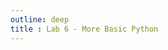 ```yaml
---
outline: deep
title : Lab 6 - More Basic Python 
---
```


<!--

# Lab 06 : More Basic Python 

## Pull and Update in VS Code

Before starting any lab, you need to make sure that the repo in your **GitHub** is the latest one. [Sync the repo](./lab-01.md#syncing-fork) if the `upstream` repo have been updated. 

Once the online repo is in-sync, bring those changes down to your PC by clicking `Source Control` and then `...` beside `Changes` and click `Pull`.

<p align="center">
    <img src="/public/labs/lab-02/lab-2-1.png" alt="drawing" width="400"/>
</p>

##  Indentation

In pseudocode, you have been using indentation routinely when you are doing `if` and `while` statements. In Python, indentations are used exactly the same. Of course there are more indentation usage that extends further that `if` and `while` statements but that is just a reminder for the future.

In `exercise.py`, inside your `/lab/lab06` folder, try copy and paste the code below is **VS code**. What you do you see?

```python
print("Starting program")
    print("This line has spaces before it")
print("Back to normal")
```

**VS Code** will put red squiggly lines on the code to indicate something is wrong with the code. This is a main advantage of using a proper and well maintained IDE. It highlights the problems and error to use even before the code is executed.

The squiggly lines are there to tell us that the indentation is wrong. 

<p align="center">
    <img src="/public/labs/lab-06/lab-6-1.png" alt="drawing" width="600"/>
</p>

Now lets try to run it, what happens? You will see that the code doesnt produce the expected output. In the console, under the **Problems** tab, it listed all the error that our code has caused.

<p align="center">
    <img src="/public/labs/lab-06/lab-6-2.png" alt="drawing" width="500"/>
</p>

### The 4-Space Rule

Python standard convention uses 4 spaces for each level of indentation. 

**Why 4 spaces?** 

The answer is rather simple. 4 spaces is deep enough that the indentation level is clear but not too deep that it wastes horizontal screen space or makes code hard to read when you have multiple nested levels. 

**VS Code** helps you by automatically adding 4 spaces when you press <kbd style="color:#fff;background:#0047A3;border:1px solid #0060CC;padding:4px 10px;border-radius:6px;box-shadow:inset 0 -2px 0 rgba(0,0,0,.45),0 1px 3px rgba(0,0,0,.25);font-size:.85em;line-height:1;user-select:none;">Tab</kbd>.

Now you might wonder, what if i just decide to use 1 or 2 or something 15 spaces, would that still works?

The answer is ***kinda***. It works but you need to be careful when choosing a different value than 4.

Copy and paste the code below into `exercise.py`.In that code, the indentation value is diffrent than 4. What do you see? Does it produce the expected output? Does the squiggly red lines in VS Code come out?

```python
value = 1

if(value == 1):
     print("Value is 1")
else:
  print("Value is not 1")    

```

Now try to run the code below. What do you see?

```python
value = 1

if(value == 1):
     print("Value is 1")
       print("This is an additional print statement.")
else:
  print("Value is not 1")
```

Bottom line is, dont use indentation if the code is on the same level and for indentation, just use <kbd style="color:#fff;background:#0047A3;border:1px solid #0060CC;padding:4px 10px;border-radius:6px;box-shadow:inset 0 -2px 0 rgba(0,0,0,.45),0 1px 3px rgba(0,0,0,.25);font-size:.85em;line-height:1;user-select:none;">Tab</kbd> button.


## Naming Variables

In Python, we use **snake_case** to name variables. All lowercase with underscores between words

```python
student_name = "Ali"
total_price = 150.50
is_passed_exam = True
number_of_items = 5
```

Some other language uses CamelCase to name variables.

```python
studentName = "Ali"
totalPrice = 150.50
isPassedExam = True
numberOfItems = 5
```

So which one should we use? This is again similar as indentation, which is **Python** dont care, but other people do. In **Python**, the standard convention is to use snake_case, but if you decide to use CamelCase, the program still works, it just didnt follow the convention.

Why is it so important to follow convention? Right now you might be wondering, if both ways works that why should you care. The answer lies in your future. You will not be working alone all your life, you will be working with other classmates, collegue and others. 

Having a convention is nice because your friends know what to expect from your coding style and vice versa. You also know what to expect from them.

### Variables Naming Exercise <Badge type="tip" text="Question" />

Create a file called `exercise1.py`. Implement the solutions for this exercise in there. Debug and fix this program with variable naming errors. Change the variable name to follow snake case

```python
movie title = "Avengers Endgame"  
2d_or_3d = "3D"                   
ticket-price = 18.00              
numberoftickets = 3             
is-we_ekend = True                 
hasStudentDiscount = False        
PopcornCombo = "Large"            
TOTAL_PRICE = 54.00              
customer age = 25                
member#id = "M1234"              
```


## String Quotes: Single, Double, and Triple

Before we dive into string operations, let's understand the different ways to create strings in Python using different types of quotes.

### Single Quotes vs Double Quotes

In Python, you can use either single quotes (`'`) or double quotes (`"`) to create strings. Both work exactly the same way:

```python
# Using single quotes
name1 = 'Ali'
print(name1)

# Using double quotes  
name2 = "Ali"
print(name2)

# Both produce the same result
print(name1 == name2)  # Output: True
```

**Output:**
```
Ali
Ali
True
```

### When to Use Which?

The choice between single and double quotes becomes important when your string contains quotes:

```python
# If your string contains single quotes, use double quotes
message1 = "I can't believe it's working!"
print(message1)

# If your string contains double quotes, use single quotes
message2 = 'He said "Hello there!"'
print(message2)
```

**Output:**
```
I can't believe it's working!
He said "Hello there!"
```

### Triple Quotes

Triple quotes (`"""` or `'''`) are used for multi-line strings:

```python
# Using triple double quotes
long_text = """This is a long text
that spans multiple lines.
You can write as many lines as you want."""
print(long_text)

# Using triple single quotes
poem = '''Roses are red,
Violets are blue,
Python is awesome,
And so are you!'''
print(poem)
```

**Output:**
```
This is a long text
that spans multiple lines.
You can write as many lines as you want.
Roses are red,
Violets are blue,
Python is awesome,
And so are you!
```

### String Quotes Exercise <Badge type="tip" text="Task" />

Create a file called `exercise2.py`. Write a program that demonstrates the use of all three types of quotes:

1. Create a variable using single quotes that contains a sentence with double quotes
2. Create a variable using double quotes that contains a sentence with an apostrophe (single quote)
3. Create a multi-line string using triple quotes that contains both single and double quotes
4. Print all three variables

## String Operations and Escape Characters

There are a lot of operations that can be done on a `String`, but the operations that you will use in this class is `upper()`,`lower()` and `len()`

### String Operations `upper()` and `lower()`

The `upper()` and `lower()` are both methods. We don't want to dive too deep into what a method is, but essentially they are functions that belong to strings and can perform specific operations on them.

To use a method, you have to declare a `String` first and then use it on them. Execute the code below and see what is the result.

```python
student_name = "Ali"
student_name.upper()
print(student_name)          
```

Why does when we `print(student_name)` the output is still `Ali`? Havent we done the `upper()` operation?

The answer is **immutability**. In Python, strings are immutable, which means they cannot be changed after they are created. When you call `student_name.upper()`, it doesn't change the original string. Instead, it creates and returns a new string with all letters in uppercase.

If you want to keep the uppercase version, you need to store it in a variable:

```python
student_name = "Ali"
uppercase_name = student_name.upper()
print(uppercase_name)  
print(student_name)    

# Or you can reassign to the same variable
student_name = student_name.upper()
print(student_name)    
```

### String Operations `len()`

The `len()` function returns the length of a string (how many characters it contains). Unlike `upper()` and `lower()`, `len()` is not a method - it's a built-in function that takes the string as an argument.

```python
student_name = "Ali Rahman"
print(len(student_name)) 

# You can also use it directly on a string
print(len("Hello World")) 
```

### String Operations Exercise <Badge type="tip" text="Task" />

Create a file called `exercise3.py`. Write a program that:

1. Asks the user to input their full name
2. Displays the name in uppercase
3. Displays the name in lowercase  
4. Displays the length of their name


Example output:
```
Enter your full name: Ali Rahman
Uppercase: ALI RAHMAN
Lowercase: ali rahman
Name length: 10
```

### Escape Characters

Escape characters are special characters in strings that are preceded by a backslash (`\`). They allow you to include characters that would otherwise be difficult or impossible to type directly in a string.

The two most commonly used escape characters are:
- `\n` - Creates a new line (line break)
- `\t` - Creates a tab (horizontal spacing)

#### Using `\n` for New Lines

```python
# Without \n - everything prints on one line
print("Hello World How are you?")

# With \n - creates line breaks
print("Hello\nWorld\nHow are you?")

# You can combine \n with regular text
message = "Name: Ali\nAge: 20\nGrade: A"
print(message)
```

**Output:**
```
Hello World How are you?
Hello
World
How are you?
Name: Ali
Age: 20
Grade: A
```

#### Using `\t` for Tabs

```python
# Without \t - no spacing
print("Name Age Grade")
print("Ali 20 A")

# With \t - creates neat columns
print("Name\tAge\tGrade")
print("Ali\t20\tA")
print("Sarah\t19\tB+")
```

**Output:**
```
Name Age Grade
Ali 20 A
Name	Age	Grade
Ali	20	A
Sarah	19	B+
```

#### Combining `\n` and `\t`

```python
# Creating a formatted table
student_data = "Student Information:\n\nName\tAge\tGrade\nAli\t20\tA\nSarah\t19\tB+"
print(student_data)
```

**Output:**
```
Student Information:

Name	Age	Grade
Ali	20	A
Sarah	19	B+
```

### Escape Characters Exercise <Badge type="tip" text="Task" />

Create a file called `exercise4.py`. Write a program that creates a formatted receipt using `\n` and `\t`:

Your program should display:
```
========== RECEIPT ==========
Item		Price	Qty	Total
Coffee		$3.50	2	$7.00
============================
```

Use variables to store the item information and calculate the totals. Use `\n` for line breaks and `\t` for proper alignment.


## Comments

There are multiple ways of doing comments in Python: single-line comments and multi-line comments. Comments are essential for writing clean, understandable code.

### Why Use Comments?

Comments serve several important purposes:
- **Explain what your code does** - Help others (and future you) understand the logic
- **Document complex algorithms** - Break down complicated processes step by step  
- **Provide context** - Explain why you chose a particular approach
- **Disable code temporarily** - Comment out code for testing without deleting it
- **Add reminders** - Note areas that need improvement or bug fixes

### Single-Line Comments

Single-line comments in Python start with `#`. Everything after `#` on that line is ignored by Python:

```python
# This is a comment - it won't run
print("Hello World")  # This comment explains what the print does

# You can use comments to explain variables
student_name = "Ali"  # Store the student's name
age = 20             # Student's age in years

# Comments can temporarily disable code
# print("This line won't execute")
print("This line will execute")
```

**Output:**
```
Hello World
This line will execute
```

### Multi-Line Comments

Python doesn't have a specific multi-line comment syntax like some languages, but there are two common approaches:

#### Method 1: Multiple `#` Lines

```python
# This is a multi-line comment
# that spans several lines.
# Each line needs its own # symbol.
# This is the most common way.

print("Code after comments")
```

#### Method 2: Triple Quotes (Docstrings)

Remember the triple quotes we learned in the [Triple Quotes](./lab-06.md#triple-quotes) section? They can also be used for multi-line comments:

```python
"""
This is a multi-line comment using triple quotes.
You can write multiple lines without using # on each line.
This is technically a string, but if it's not assigned to a variable,
Python ignores it, making it act like a comment.
"""

print("Code after triple quote comment")

'''
You can also use triple single quotes
for multi-line comments.
Both work the same way.
'''
```

**Output:**
```
Code after comments
Code after triple quote comment
```


### Best Practices for Comments

1. **Write clear, concise comments** - Explain the "why", not just the "what"
2. **Keep comments up to date** - Update comments when you change code
3. **Don't over-comment** - Don't explain obvious things
4. **Use proper grammar and spelling** - Comments are read by humans

 -->


